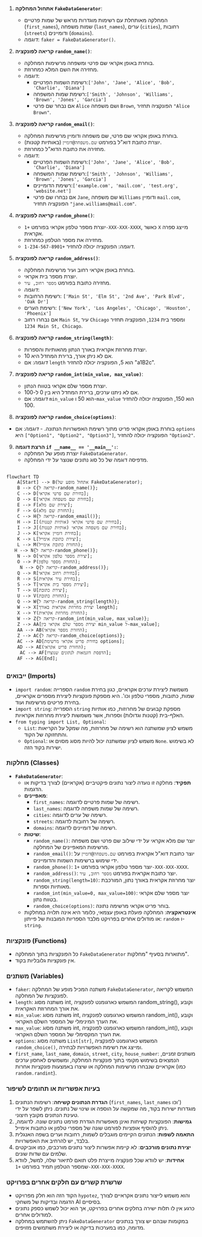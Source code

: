 ## <algorithm>

1. **אתחול המחלקה `FakeDataGenerator`**:
    - המחלקה מאותחלת עם רשימות מוגדרות מראש של שמות פרטיים (`first_names`), שמות משפחה (`last_names`), ערים (`cities`), רחובות (`streets`) ודומיינים (`domains`).
    - *דוגמה*: `faker = FakeDataGenerator()`.

2. **קריאה לפונקציה `random_name()`**:
    - בוחרת באופן אקראי שם פרטי ומשפחה מרשימות המחלקה.
    - מחזירה את השם המלא כמחרוזת.
    - *דוגמה*:
      - רשימת השמות הפרטיים:`['John', 'Jane', 'Alice', 'Bob', 'Charlie', 'Diana']`
      - רשימת שמות המשפחה:`['Smith', 'Johnson', 'Williams', 'Brown', 'Jones', 'Garcia']`
      - אם נבחר שם פרטי `Alice` ושם משפחה `Brown`, הפונקציה תחזיר `"Alice Brown"`.

3. **קריאה לפונקציה `random_email()`**:
    - בוחרת באופן אקראי שם פרטי, שם משפחה ודומיין מרשימות המחלקה.
    - יוצרת כתובת דוא"ל בפורמט `שם.משפחה@דומיין` (באותיות קטנות).
    - מחזירה את כתובת הדוא"ל כמחרוזת.
    - *דוגמה*:
      - רשימת השמות הפרטיים:`['John', 'Jane', 'Alice', 'Bob', 'Charlie', 'Diana']`
      - רשימת שמות המשפחה:`['Smith', 'Johnson', 'Williams', 'Brown', 'Jones', 'Garcia']`
      - רשימת הדומיינים:`['example.com', 'mail.com', 'test.org', 'website.net']`
      - אם נבחרו שם פרטי `Jane`, שם משפחה `Williams` ודומיין `mail.com`, הפונקציה תחזיר `"jane.williams@mail.com"`.

4. **קריאה לפונקציה `random_phone()`**:
    - יוצרת מספר טלפון אקראי בפורמט `+1-XXX-XXX-XXXX`, כאשר `X` מייצג ספרה אקראית.
    - מחזירה את מספר הטלפון כמחרוזת.
    - *דוגמה*: הפונקציה יכולה להחזיר `+1-234-567-8901`.

5. **קריאה לפונקציה `random_address()`**:
    - בוחרת באופן אקראי רחוב ועיר מרשימות המחלקה.
    - יוצרת מספר בית אקראי.
    - מחזירה כתובת בפורמט `מספר רחוב, עיר`.
     - *דוגמה*:
      - רשימת הרחובות: `['Main St', 'Elm St', '2nd Ave', 'Park Blvd', 'Oak Dr']`
      - רשימת הערים: `['New York', 'Los Angeles', 'Chicago', 'Houston', 'Phoenix']`
      - אם נבחרו רחוב `Main St`, עיר `Chicago` ומספר בית `1234`, הפונקציה תחזיר `1234 Main St, Chicago`.

6. **קריאה לפונקציה `random_string(length)`**:
   - יוצרת מחרוזת אקראית באורך הנתון מהאותיות והספרות.
   - אם לא ניתן אורך, ברירת המחדל היא 10.
   - *דוגמה*: אם `length` הוא 5, הפונקציה יכולה להחזיר "a1B2c".

7. **קריאה לפונקציה `random_int(min_value, max_value)`**:
   - יוצרת מספר שלם אקראי בטווח הנתון.
   - אם לא ניתנו ערכים, ברירת המחדל היא בין 0 ל-100.
   - *דוגמה*: אם `min_value` הוא 50 ו-`max_value` הוא 150, הפונקציה יכולה להחזיר 100.

8.  **קריאה לפונקציה `random_choice(options)`**:
   - בוחרת באופן אקראי פריט מתוך רשימת האפשרויות הנתונה.
    - *דוגמה*: אם `options` היא `["Option1", "Option2", "Option3"]`, הפונקציה יכולה להחזיר `"Option2"`.

9.  **הרצת דוגמה `if __name__ == '__main__':`**:
    - יוצרת מופע של המחלקה `FakeDataGenerator`.
    - מדפיסה דוגמה של כל סוג נתונים שנוצר על ידי המחלקה.

## <mermaid>

```mermaid
flowchart TD
    A[Start] --> B(אתחול מופע של FakeDataGenerator);
    B --> C{קריאה ל-random_name()};
    C --> D[בחירת שם פרטי אקראי];
    D --> E[בחירת שם משפחה אקראי];
    E --> F[יצירת שם מלא];
    F --> G(החזרת שם מלא);
    C --> H{קריאה ל-random_email()};
    H --> I[בחירת שם פרטי אקראי (אותיות קטנות)];
    I --> J[בחירת שם משפחה אקראי (אותיות קטנות)];
    J --> K[בחירת דומיין אקראי];
    K --> L[יצירת כתובת אימייל];
    L --> M(החזרת כתובת אימייל);
   H --> N{קריאה ל-random_phone()};
    N --> O[יצירת מספר טלפון אקראי];
    O --> P(החזרת מספר טלפון);
     N --> Q{קריאה ל-random_address()};
    Q --> R[בחירת רחוב אקראי];
    R --> S[בחירת עיר אקראית];
    S --> T[יצירת מספר בית אקראי];
    T --> U[יצירת כתובת];
    U --> V(החזרת כתובת);
    Q --> W{קריאה ל-random_string(length)};
    W --> X[יצירת מחרוזת אקראית באורך length];
    X --> Y(החזרת מחרוזת אקראית);
    W --> Z{קריאה ל-random_int(min_value, max_value)};
    Z --> AA[יצירת מספר שלם אקראי בין min_value ל-max_value];
    AA --> AB(החזרת מספר אקראי);
    Z --> AC{קריאה ל-random_choice(options)};
    AC --> AD[בחירת פריט אקראי מרשימת options];
    AD --> AE(החזרת פריט אקראי);
     AC --> AF[הדפסת דוגמאות לנתונים שנוצרו];
    AF --> AG[End];
```

## <explanation>

### ייבואים (Imports)

*   `import random`: הספרייה `random` משמשת ליצירת ערכים אקראיים, כגון בחירת שמות, כתובות, מספרי טלפון וכו'. היא מספקת פונקציות ליצירת מספרים אקראיים, בחירת פריטים מרשימות ועוד.
*   `import string`: הספרייה `string` מספקת קבועים של מחרוזות, כמו אותיות האלף-בית (קטנות וגדולות) וספרות, אשר משמשות ליצירת מחרוזות אקראיות.
*   `from typing import List, Optional`:
    *   `List`: משמש לציון שמשתנה הוא רשימה של מחרוזות, מה שמקל על הקריאות והתחזוקה של הקוד.
    *   `Optional`: משמש לציון שמשתנה יכול להיות מסוג מסוים או `None`. לא בשימוש ישירות בקוד הזה.

### מחלקות (Classes)

*   **`FakeDataGenerator`**:
    *   **תפקיד**: מחלקה זו נועדה ליצור נתונים פיקטיביים (אקראיים) לצורך בדיקות או הדגמות.
    *   **מאפיינים**:
        *   `first_names`: רשימה של שמות פרטיים לדוגמה.
        *   `last_names`: רשימה של שמות משפחה לדוגמה.
        *   `cities`: רשימה של ערים לדוגמה.
        *   `streets`: רשימה של רחובות לדוגמה.
        *   `domains`: רשימה של דומיינים לדוגמה.
    *   **שיטות**:
        *   `random_name()`: יוצר שם מלא אקראי על ידי שילוב שם פרטי ושם משפחה מרשימות המאפיינים של המחלקה.
        *   `random_email()`: יוצר כתובת דוא"ל אקראית בפורמט `שם.משפחה@דומיין` על ידי שימוש ברשימות השמות והדומיינים.
        *   `random_phone()`: יוצר מספר טלפון אקראי בפורמט `+1-XXX-XXX-XXXX`.
        *   `random_address()`: יוצר כתובת אקראית בפורמט `מספר רחוב, עיר`.
        *   `random_string(length=10)`: יוצר מחרוזת אקראית באורך נתון, המורכבת מאותיות וספרות.
        *   `random_int(min_value=0, max_value=100)`: יוצר מספר שלם אקראי בטווח נתון.
        *   `random_choice(options)`: בוחר פריט אקראי מרשימה נתונה.
    *   **אינטראקציה**: המחלקה פועלת באופן עצמאי, כלומר היא אינה תלויה במחלקות או מודולים אחרים בפרויקט מלבד הספריות המובנות של פייתון: `random` ו- `string`.

### פונקציות (Functions)

* כל הפונקציות בתוך המחלקה `FakeDataGenerator` מתוארות בסעיף "מחלקות".
* אין פונקציות גלובליות בקוד.

### משתנים (Variables)

*   `faker`: משתנה המכיל מופע של המחלקה `FakeDataGenerator`, המשמש לקריאה לפונקציות של המחלקה.
*   `length`: משתנה מסוג int, המשמש כארגומנט לפונקציה random_string(), וקובע את אורך המחרוזת האקראית.
*   `min_value`: משתנה מסוג int, המשמש כארגומנט לפונקציה random_int(), וקובע את הערך המינימלי של המספר השלם האקראי.
*   `max_value`: משתנה מסוג int, המשמש כארגומנט לפונקציה random_int(), וקובע את הערך המקסימלי של המספר השלם האקראי.
*   `options`: משתנה מסוג `List[str]`, המשמש כארגומנט לפונקציה `random_choice()`, ומייצג את רשימת האפשרויות לבחירה.
*   `first_name`, `last_name`, `domain`, `street`, `city`, `house_number`: משתנים זמניים, הנמצאים בשימוש מקומי בתוך פונקציות המחלקה, ומשמשים לאחסון ערכים אקראיים שנבחרו מרשימות המחלקה או שיצרו באמצעות פונקציות אחרות (כמו `random.randint`).

### בעיות אפשריות או תחומים לשיפור

1. **הגדרת הנתונים קשיחה**: רשימות הנתונים (`first_names`, `last_names` וכו') מוגדרות ישירות בקוד, מה שמקשה על הוספה או שינוי של נתונים. ניתן לשפר על ידי טעינת הנתונים מקובץ חיצוני.
2. **גמישות**: הפונקציות קשיחות ואינן מאפשרות הגדרת פורמט נתונים שונה. לדוגמה, ניתן להוסיף אופציות לפורמט שונה של מספרי טלפון או כתובות אימייל.
3.  **התאמה לשפות**: הנתונים הקיימים מוגבלים לשמות, רחובות וערים בשפה האנגלית בלבד, יש להרחיב את האפשרויות.
4.  **יצירת נתונים מורכבים**: לא קיימת אפשרות ליצור נתונים מורכבים, כמו אוביקטים שלמים עם שדות שונים.
5.  **אחידות**: יש לוודא שכל פונקציה מייצרת פלט תואם לתיאור שלה, למשל, לוודא שמספר הטלפון תמיד בפורמט `+1-XXX-XXX-XXXX`.

### שרשרת קשרים עם חלקים אחרים בפרויקט

* הקוד הזה הוא חלק מפרויקט `hypotez`, והוא משמש לייצור נתונים אקראיים לצורך הדגמה ובדיקות של משחקי AI בסיסיים.
* כרגע אין לו תלות ישירה בחלקים אחרים בפרויקט, אך הוא יכול לשמש כספק נתונים למודולים אחרים.
* ניתן להשתמש במחלקה `FakeDataGenerator` במקומות שבהם יש צורך בנתונים מדומה, כמו במערכות בדיקה או ליצירת משתמשים מזויפים.